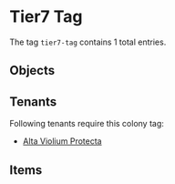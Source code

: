 # Tier7 Tag

The tag `tier7-tag` contains 1 total entries.

## Objects

## Tenants

Following tenants require this colony tag:

- [Alta Violium Protecta](https://ceterai.github.io/MyEnternia/Wiki/AltaVioliumProtecta)

## Items
